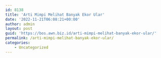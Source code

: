 ```yaml
---
id: 8138
title: 'Arti Mimpi Melihat Banyak Ekor Ular'
date: '2022-11-21T06:08:21+00:00'
author: admin
layout: post
guid: 'https://bos.awn.biz.id/arti-mimpi-melihat-banyak-ekor-ular/'
permalink: /arti-mimpi-melihat-banyak-ekor-ular/
categories:
    - Uncategorized
---
```


